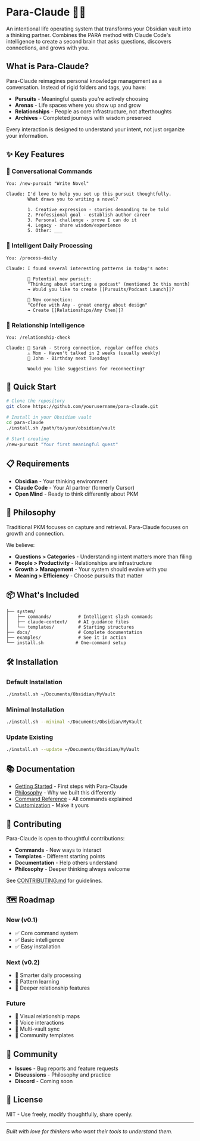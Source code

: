# Para-Claude 🧠✨

An intentional life operating system that transforms your Obsidian vault into a thinking partner. Combines the PARA method with Claude Code's intelligence to create a second brain that asks questions, discovers connections, and grows with you.

## What is Para-Claude?

Para-Claude reimagines personal knowledge management as a conversation. Instead of rigid folders and tags, you have:

- **Pursuits** - Meaningful quests you're actively choosing
- **Arenas** - Life spaces where you show up and grow  
- **Relationships** - People as core infrastructure, not afterthoughts
- **Archives** - Completed journeys with wisdom preserved

Every interaction is designed to understand your intent, not just organize your information.

## ✨ Key Features

### 🎯 Conversational Commands
```
You: /new-pursuit "Write Novel"

Claude: I'd love to help you set up this pursuit thoughtfully.
        What draws you to writing a novel?
        
        1. Creative expression - stories demanding to be told
        2. Professional goal - establish author career  
        3. Personal challenge - prove I can do it
        4. Legacy - share wisdom/experience
        5. Other: ___
```

### 🔄 Intelligent Daily Processing
```
You: /process-daily

Claude: I found several interesting patterns in today's note:

        🎯 Potential new pursuit:
        "Thinking about starting a podcast" (mentioned 3x this month)
        → Would you like to create [[Pursuits/Podcast Launch]]?

        💫 New connection:
        "Coffee with Amy - great energy about design"
        → Create [[Relationships/Amy Chen]]?
```

### 👥 Relationship Intelligence
```
You: /relationship-check

Claude: 💛 Sarah - Strong connection, regular coffee chats
        ⚠️ Mom - Haven't talked in 2 weeks (usually weekly)
        🎂 John - Birthday next Tuesday!
        
        Would you like suggestions for reconnecting?
```

## 🚀 Quick Start

```bash
# Clone the repository
git clone https://github.com/yourusername/para-claude.git

# Install in your Obsidian vault
cd para-claude
./install.sh /path/to/your/obsidian/vault

# Start creating
/new-pursuit "Your first meaningful quest"
```

## 📋 Requirements

- **Obsidian** - Your thinking environment
- **Claude Code** - Your AI partner (formerly Cursor)
- **Open Mind** - Ready to think differently about PKM

## 🎯 Philosophy

Traditional PKM focuses on capture and retrieval. Para-Claude focuses on growth and connection.

We believe:
- **Questions > Categories** - Understanding intent matters more than filing
- **People > Productivity** - Relationships are infrastructure
- **Growth > Management** - Your system should evolve with you
- **Meaning > Efficiency** - Choose pursuits that matter

## 📦 What's Included

```
├── system/
│   ├── commands/          # Intelligent slash commands
│   ├── claude-context/    # AI guidance files
│   └── templates/         # Starting structures
├── docs/                  # Complete documentation
├── examples/              # See it in action
└── install.sh            # One-command setup
```

## 🛠 Installation

### Default Installation
```bash
./install.sh ~/Documents/Obsidian/MyVault
```

### Minimal Installation
```bash
./install.sh --minimal ~/Documents/Obsidian/MyVault
```

### Update Existing
```bash
./install.sh --update ~/Documents/Obsidian/MyVault
```

## 📚 Documentation

- [Getting Started](docs/GETTING_STARTED.md) - First steps with Para-Claude
- [Philosophy](docs/PHILOSOPHY.md) - Why we built this differently
- [Command Reference](docs/COMMAND_REFERENCE.md) - All commands explained
- [Customization](docs/CUSTOMIZATION.md) - Make it yours

## 🤝 Contributing

Para-Claude is open to thoughtful contributions:
- **Commands** - New ways to interact
- **Templates** - Different starting points
- **Documentation** - Help others understand
- **Philosophy** - Deeper thinking always welcome

See [CONTRIBUTING.md](CONTRIBUTING.md) for guidelines.

## 🗺 Roadmap

### Now (v0.1)
- ✅ Core command system
- ✅ Basic intelligence
- ✅ Easy installation

### Next (v0.2)
- 🔄 Smarter daily processing
- 🔄 Pattern learning
- 🔄 Deeper relationship features

### Future
- 💭 Visual relationship maps
- 💭 Voice interactions
- 💭 Multi-vault sync
- 💭 Community templates

## 💬 Community

- **Issues** - Bug reports and feature requests
- **Discussions** - Philosophy and practice
- **Discord** - Coming soon

## 📄 License

MIT - Use freely, modify thoughtfully, share openly.

---

*Built with love for thinkers who want their tools to understand them.*
